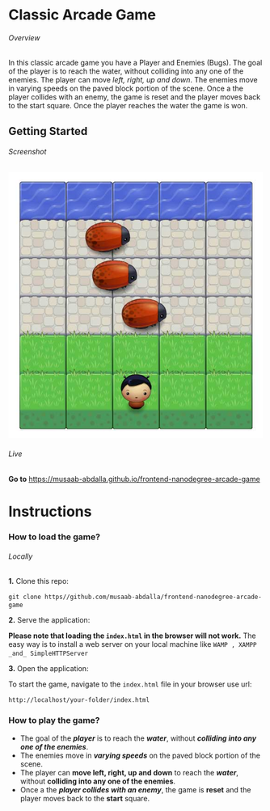 # Classic Arcade Game

###### Overview
In this classic arcade game you have a Player and Enemies (Bugs). The goal of the player is to reach the water, without colliding into any one of the enemies. The player can move _left, right, up and down_. The enemies move in varying speeds on the paved block portion of the scene. Once a the player collides with an enemy, the game is reset and the player moves back to the start square. Once the player reaches the water the game is won. <br/>

## Getting Started

###### Screenshot

![alt text](https://raw.githubusercontent.com/musaab-abdalla/musaab-abdalla.github.io/master/frontend-nanodegree-arcade-game/images/screenshot.jpg "Classic arcade game")

###### Live

**Go to** https://musaab-abdalla.github.io/frontend-nanodegree-arcade-game

# Instructions

### How to load the game?

###### Locally

**1.** Clone this repo:

```
git clone https//github.com/musaab-abdalla/frontend-nanodegree-arcade-game
```

**2.** Serve the application:

**Please note that loading the `index.html` in the browser will not work.** The easy way is to install a web server on your local machine like `WAMP , XAMPP _and_ SimpleHTTPServer`

**3.** Open the application:

To start the game, navigate to the `index.html` file in your browser use url:
```
http://localhost/your-folder/index.html
```

### How to play the game?

* The goal of the _**player**_ is to reach the _**water**_, without _**colliding into any one of the enemies**_.
* The enemies move in _**varying speeds**_ on the paved block portion of the scene.
* The player can **move left, right, up and down** to reach the _**water**_, without **colliding into any one of the enemies**.
* Once a the _**player collides with an enemy**_, the game is **reset** and the player moves back to the **start** square.
